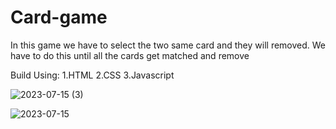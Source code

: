 # Card-game

In this game we have to select the two same card  and they will removed.
We have to do this until all the cards get matched and remove

Build Using:
1.HTML
2.CSS
3.Javascript


![2023-07-15 (3)](https://github.com/ravi-singh-100/Card-game/assets/84458346/2d31a2e8-79e7-4089-be7a-b9cf43a64ba4)


![2023-07-15](https://github.com/ravi-singh-100/Card-game/assets/84458346/3204b0a9-a4fa-44d3-bd5b-1756a60cc94a)


